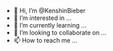 - 👋 Hi, I’m @KenshinBieber
- 👀 I’m interested in ...
- 🌱 I’m currently learning ...
- 💞️ I’m looking to collaborate on ...
- 📫 How to reach me ...

<!---
KenshinBieber/KenshinBieber is a ✨ special ✨ repository because its `README.md` (this file) appears on your GitHub profile.
You can click the Preview link to take a look at your changes.
--->
